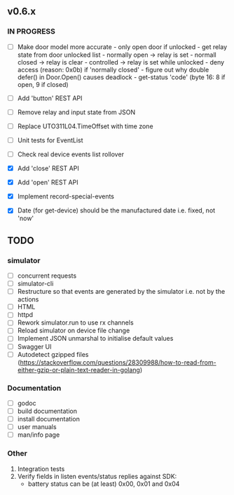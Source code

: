 ## v0.6.x

### IN PROGRESS

- [ ] Make door model more accurate
      - only open door if unlocked
      - get relay state from door unlocked list
      - normally open -> relay is set
      - normall closed -> relay is clear
      - controlled -> relay is set while unlocked
      - deny access (reason: 0x0b) if 'normally closed'
      - figure out why double defer() in Door.Open() causes deadlock
      - get-status 'code' (byte 16: 8 if open, 9 if closed)

- [ ] Add 'button' REST API
- [ ] Remove relay and input state from JSON
- [ ] Replace UTO311L04.TimeOffset with time zone
- [ ] Unit tests for EventList
- [ ] Check real device events list rollover

- [x] Add 'close' REST API
- [x] Add 'open' REST API
- [x] Implement record-special-events
- [x] Date (for get-device) should be the manufactured date i.e. fixed, not 'now'

## TODO

### simulator
- [ ] concurrent requests
- [ ] simulator-cli
- [ ] Restructure so that events are generated by the simulator i.e. not by the actions
- [ ] HTML
- [ ] httpd
- [ ] Rework simulator.run to use rx channels
- [ ] Reload simulator on device file change
- [ ] Implement JSON unmarshal to initialise default values
- [ ] Swagger UI
- [ ] Autodetect gzipped files (https://stackoverflow.com/questions/28309988/how-to-read-from-either-gzip-or-plain-text-reader-in-golang)

### Documentation

- [ ] godoc
- [ ] build documentation
- [ ] install documentation
- [ ] user manuals
- [ ] man/info page

### Other

1.  Integration tests
2.  Verify fields in listen events/status replies against SDK:
    - battery status can be (at least) 0x00, 0x01 and 0x04
